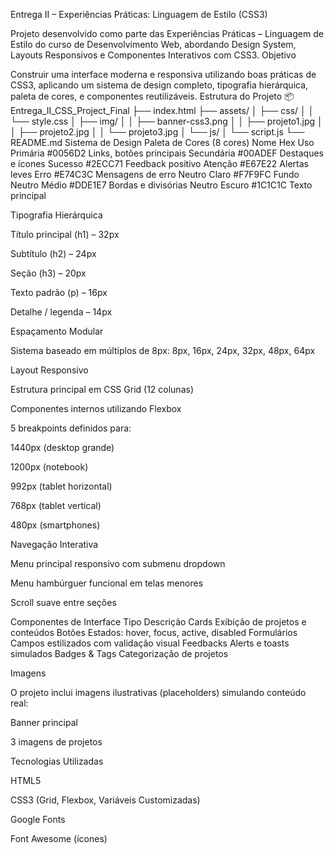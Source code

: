 Entrega II – Experiências Práticas: Linguagem de Estilo (CSS3)

Projeto desenvolvido como parte das Experiências Práticas – Linguagem de Estilo do curso de Desenvolvimento Web, abordando Design System, Layouts Responsivos e Componentes Interativos com CSS3.
Objetivo

Construir uma interface moderna e responsiva utilizando boas práticas de CSS3, aplicando um sistema de design completo, tipografia hierárquica, paleta de cores, e componentes reutilizáveis.
Estrutura do Projeto
📦 Entrega_II_CSS_Project_Final
├── index.html
├── assets/
│   ├── css/
│   │   └── style.css
│   ├── img/
│   │   ├── banner-css3.png
│   │   ├── projeto1.jpg
│   │   ├── projeto2.jpg
│   │   └── projeto3.jpg
│   └── js/
│       └── script.js
└── README.md
Sistema de Design
Paleta de Cores (8 cores)
Nome	Hex	Uso
Primária	#0056D2	Links, botões principais
Secundária	#00ADEF	Destaques e ícones
Sucesso	#2ECC71	Feedback positivo
Atenção	#E67E22	Alertas leves
Erro	#E74C3C	Mensagens de erro
Neutro Claro	#F7F9FC	Fundo
Neutro Médio	#DDE1E7	Bordas e divisórias
Neutro Escuro	#1C1C1C	Texto principal

Tipografia Hierárquica

Título principal (h1) – 32px

Subtítulo (h2) – 24px

Seção (h3) – 20px

Texto padrão (p) – 16px

Detalhe / legenda – 14px

Espaçamento Modular

Sistema baseado em múltiplos de 8px:
8px, 16px, 24px, 32px, 48px, 64px

Layout Responsivo

Estrutura principal em CSS Grid (12 colunas)

Componentes internos utilizando Flexbox

5 breakpoints definidos para:

1440px (desktop grande)

1200px (notebook)

992px (tablet horizontal)

768px (tablet vertical)

480px (smartphones)

Navegação Interativa

Menu principal responsivo com submenu dropdown

Menu hambúrguer funcional em telas menores

Scroll suave entre seções

Componentes de Interface
Tipo	Descrição
Cards	Exibição de projetos e conteúdos
Botões	Estados: hover, focus, active, disabled
Formulários	Campos estilizados com validação visual
Feedbacks	Alerts e toasts simulados
Badges & Tags	Categorização de projetos

Imagens

O projeto inclui imagens ilustrativas (placeholders) simulando conteúdo real:

Banner principal

3 imagens de projetos

Tecnologias Utilizadas

HTML5

CSS3 (Grid, Flexbox, Variáveis Customizadas)

Google Fonts

Font Awesome (ícones)

